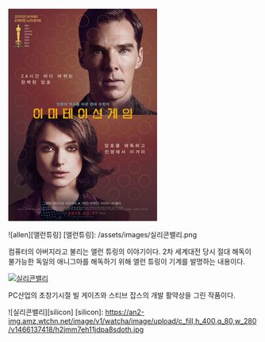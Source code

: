[![allen](/assets/images/allen.png "더 자세한 내용을 원하시면 방문해 보세요")](https://lh3.googleusercontent.com/WJ3HDQL_1cH6wYOzjqDIv15K2FMtEk740A3OJhuSi9fNJlVKxwniXVRAE8TY7EdfSNdlNSqZhfePFQ=w958-h890)

![allen][앨런튜링]
[앨런튜링]: /assets/images/실리콘밸리.png

컴퓨터의 아버지라고 불리는 앨런 튜링의 이야기이다. 2차 세계대전 당시 절대 해독이 불가능한 독일의 애니그마를 해독하기 위해 앨런 튜링이 기계를 발명하는 내용이다.



[![실리콘밸리](/assets/images/실리콘밸리.png "더 자세한 내용을 원하시면 방문해 보세요")](https://an2-img.amz.wtchn.net/image/v1/watcha/image/upload/c_fill,h_400,q_80,w_280/v1466137418/h2jmm7eh11jdpa8sdoth.jpg)

PC산업의 초창기시절 빌 게이츠와 스티브 잡스의 개발 활약상을 그린 작품이다.


![실리콘밸리][silicon]
[silicon]: https://an2-img.amz.wtchn.net/image/v1/watcha/image/upload/c_fill,h_400,q_80,w_280/v1466137418/h2jmm7eh11jdpa8sdoth.jpg
